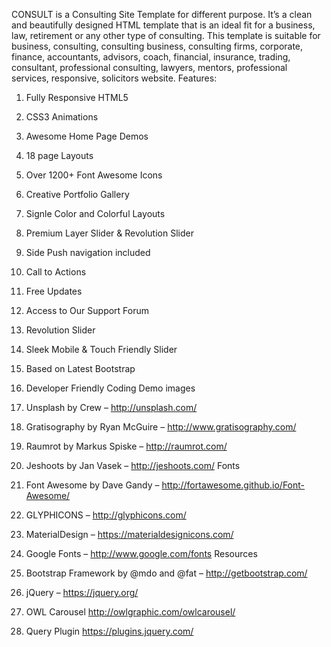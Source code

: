 CONSULT is a Consulting Site Template for different purpose. It’s a clean and beautifully designed HTML template that is an ideal fit for a business, law, retirement or any other type of consulting. 
This template is suitable for business, consulting, consulting business, consulting firms, corporate, finance, accountants, advisors, coach, financial, insurance, trading, consultant, professional consulting, lawyers, mentors, professional services, responsive, solicitors website.
Features:

1. Fully Responsive HTML5
2. CSS3 Animations
3. Awesome Home Page Demos
4. 18 page Layouts
5. Over 1200+ Font Awesome Icons
6. Creative Portfolio Gallery
7. Signle Color and Colorful Layouts
8. Premium Layer Slider & Revolution Slider
9. Side Push navigation included
10. Call to Actions
11. Free Updates
12. Access to Our Support Forum
13. Revolution Slider
14. Sleek Mobile & Touch Friendly Slider
15. Based on Latest Bootstrap
16. Developer Friendly Coding
Demo images

1. Unsplash by Crew – http://unsplash.com/
2. Gratisography by Ryan McGuire – http://www.gratisography.com/
3. Raumrot by Markus Spiske – http://raumrot.com/
4. Jeshoots by Jan Vasek – http://jeshoots.com/
Fonts

1. Font Awesome by Dave Gandy – http://fortawesome.github.io/Font-Awesome/
2. GLYPHICONS – http://glyphicons.com/
3. MaterialDesign – https://materialdesignicons.com/
4. Google Fonts – http://www.google.com/fonts
Resources

1. Bootstrap Framework by @mdo and @fat – http://getbootstrap.com/ 
2. jQuery – https://jquery.org/ 
3. OWL Carousel http://owlgraphic.com/owlcarousel/ 
5. Query Plugin https://plugins.jquery.com/ 
